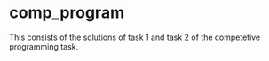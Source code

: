 # comp_program
This consists of the solutions of task 1 and task 2 of the competetive programming task.
